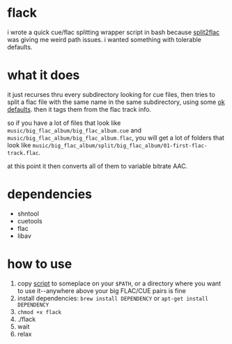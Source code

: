 # flack

i wrote a quick cue/flac splitting wrapper script in bash because
[split2flac](https://github.com/ftrvxmtrx/split2flac) was giving me weird path
issues. i wanted something with tolerable defaults.

# what it does

it just recurses thru every subdirectory looking for cue files, then tries to
split a flac file with the same name in the same subdirectory, using some
[ok defaults](unix.stackexchange.com/questions/10251/how-do-i-split-a-flac-with-a-cue). then
it tags them from the flac track info.

so if you have a lot of files that look like
`music/big_flac_album/big_flac_album.cue` and
`music/big_flac_album/big_flac_album.flac`, you will get a lot of folders that
look like `music/big_flac_album/split/big_flac_album/01-first-flac-track.flac`.

at this point it then converts all of them to variable bitrate AAC.

# dependencies

- shntool
- cuetools
- flac
- libav

# how to use

1. copy [script](./flack) to someplace on your `$PATH`, or a directory where you
   want to use it--anywhere above your big FLAC/CUE pairs is fine
2. install dependencies: `brew install DEPENDENCY` or `apt-get install
   DEPENDENCY`
2. `chmod +x flack`
3. ./flack
4. wait
5. relax
